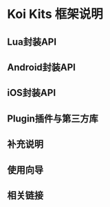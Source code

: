 # Koi Kits 框架说明

## Lua封装API

## Android封装API

## iOS封装API

## Plugin插件与第三方库

## 补充说明

## 使用向导

## 相关链接
